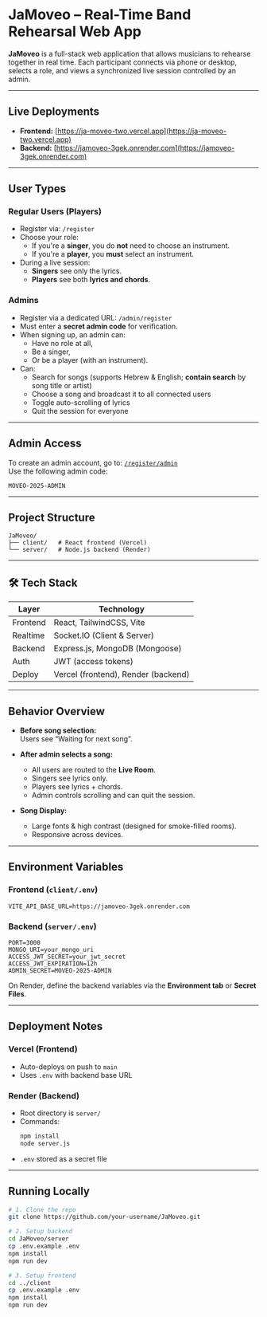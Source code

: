 # JaMoveo – Real-Time Band Rehearsal Web App

**JaMoveo** is a full-stack web application that allows musicians to rehearse together in real time. Each participant connects via phone or desktop, selects a role, and views a synchronized live session controlled by an admin.

---

## Live Deployments

- **Frontend:** [https://ja-moveo-two.vercel.app](https://ja-moveo-two.vercel.app)  
- **Backend:** [https://jamoveo-3gek.onrender.com](https://jamoveo-3gek.onrender.com)

---

## User Types

### Regular Users (Players)
- Register via: `/register`
- Choose your role:
  - If you're a **singer**, you do **not** need to choose an instrument.
  - If you're a **player**, you **must** select an instrument.
- During a live session:
  - **Singers** see only the lyrics.
  - **Players** see both **lyrics and chords**.

### Admins
- Register via a dedicated URL: `/admin/register`
- Must enter a **secret admin code** for verification.
- When signing up, an admin can:
  - Have no role at all,
  - Be a singer,
  - Or be a player (with an instrument).
- Can:
  - Search for songs (supports Hebrew & English; **contain search** by song title or artist)
  - Choose a song and broadcast it to all connected users
  - Toggle auto-scrolling of lyrics
  - Quit the session for everyone

---

## Admin Access

To create an admin account, go to:
[`/register/admin`](https://ja-moveo-two.vercel.app/register/admin)  
Use the following admin code:  
```
MOVEO-2025-ADMIN
```

---

## Project Structure

```
JaMoveo/
├── client/   # React frontend (Vercel)
└── server/   # Node.js backend (Render)
```

---

## 🛠️ Tech Stack

| Layer     | Technology                          |
|-----------|-------------------------------------|
| Frontend  | React, TailwindCSS, Vite            |
| Realtime  | Socket.IO (Client & Server)         |
| Backend   | Express.js, MongoDB (Mongoose)      |
| Auth      | JWT (access tokens)                 |
| Deploy    | Vercel (frontend), Render (backend) |

---

## Behavior Overview

- **Before song selection:**  
  Users see “Waiting for next song”.

- **After admin selects a song:**  
  - All users are routed to the **Live Room**.
  - Singers see lyrics only.
  - Players see lyrics + chords.
  - Admin controls scrolling and can quit the session.

- **Song Display:**  
  - Large fonts & high contrast (designed for smoke-filled rooms).
  - Responsive across devices.

---

## Environment Variables

### Frontend (`client/.env`)
```env
VITE_API_BASE_URL=https://jamoveo-3gek.onrender.com
```

### Backend (`server/.env`)
```env
PORT=3000
MONGO_URI=your_mongo_uri
ACCESS_JWT_SECRET=your_jwt_secret
ACCESS_JWT_EXPIRATION=12h
ADMIN_SECRET=MOVEO-2025-ADMIN
```

On Render, define the backend variables via the **Environment tab** or **Secret Files**.

---

## Deployment Notes

### Vercel (Frontend)
- Auto-deploys on push to `main`
- Uses `.env` with backend base URL

### Render (Backend)
- Root directory is `server/`
- Commands:
  ```bash
  npm install
  node server.js
  ```
- `.env` stored as a secret file

---

## Running Locally

```bash
# 1. Clone the repo
git clone https://github.com/your-username/JaMoveo.git

# 2. Setup backend
cd JaMoveo/server
cp .env.example .env
npm install
npm run dev

# 3. Setup frontend
cd ../client
cp .env.example .env
npm install
npm run dev
```
